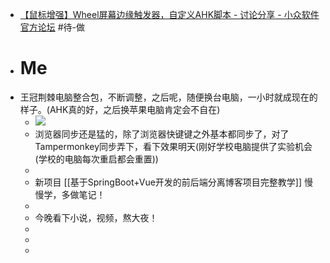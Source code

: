- [【鼠标增强】Wheel屏幕边缘触发器，自定义AHK脚本 - 讨论分享 - 小众软件官方论坛](https://meta.appinn.net/t/topic/10849)  #待-做
- # Me
- 王冠荆棘电脑整合包，不断调整，之后呢，随便换台电脑，一小时就成现在的样子。(AHK真的好，之后换苹果电脑肯定会不自在)
	- ![](https://wangguanjingji.oss-cn-beijing.aliyuncs.com/picture/1654611321572.png)
	- 浏览器同步还是猛的，除了浏览器快键键之外基本都同步了，对了Tampermonkey同步弄下，看下效果明天(刚好学校电脑提供了实验机会(学校的电脑每次重启都会重置))
	-
	- 新项目 [[基于SpringBoot+Vue开发的前后端分离博客项目完整教学]] 慢慢学，多做笔记！
	-
	- 今晚看下小说，视频，熬大夜！
	-
	-
	-